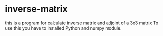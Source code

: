 # inverse-matrix
this is a program for  calculate inverse matrix and adjoint of a 3x3 matrix
To use this you have to installed Python and numpy module.
